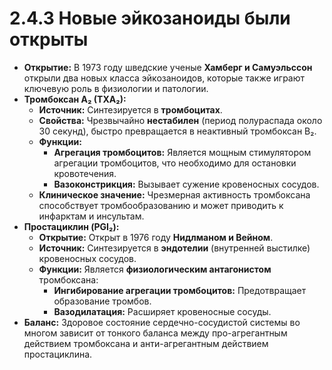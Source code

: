 # 2.4.3 Новые эйкозаноиды были открыты

*   **Открытие:** В 1973 году шведские ученые **Хамберг и Самуэльссон** открыли два новых класса эйкозаноидов, которые также играют ключевую роль в физиологии и патологии.
*   **Тромбоксан A₂ (TXA₂):**
    *   **Источник:** Синтезируется в **тромбоцитах**.
    *   **Свойства:** Чрезвычайно **нестабилен** (период полураспада около 30 секунд), быстро превращается в неактивный тромбоксан B₂.
    *   **Функции:**
        *   **Агрегация тромбоцитов:** Является мощным стимулятором агрегации тромбоцитов, что необходимо для остановки кровотечения.
        *   **Вазоконстрикция:** Вызывает сужение кровеносных сосудов.
    *   **Клиническое значение:** Чрезмерная активность тромбоксана способствует тромбообразованию и может приводить к инфарктам и инсультам.
*   **Простациклин (PGI₂):**
    *   **Открытие:** Открыт в 1976 году **Нидлманом и Вейном**.
    *   **Источник:** Синтезируется в **эндотелии** (внутренней выстилке) кровеносных сосудов.
    *   **Функции:** Является **физиологическим антагонистом** тромбоксана:
        *   **Ингибирование агрегации тромбоцитов:** Предотвращает образование тромбов.
        *   **Вазодилатация:** Расширяет кровеносные сосуды.
*   **Баланс:** Здоровое состояние сердечно-сосудистой системы во многом зависит от тонкого баланса между про-агрегантным действием тромбоксана и анти-агрегантным действием простациклина.
